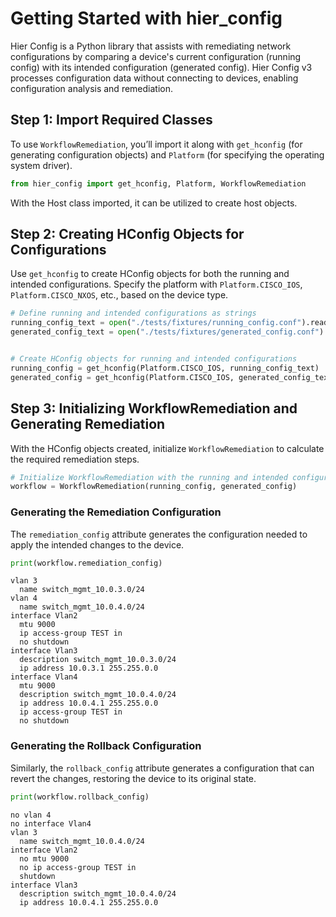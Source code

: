 # Getting Started with hier_config

Hier Config is a Python library that assists with remediating network configurations by comparing a device's current configuration (running config) with its intended configuration (generated config). Hier Config v3 processes configuration data without connecting to devices, enabling configuration analysis and remediation.

## Step 1: Import Required Classes

To use `WorkflowRemediation`, you’ll import it along with `get_hconfig` (for generating configuration objects) and `Platform` (for specifying the operating system driver).

```python
from hier_config import get_hconfig, Platform, WorkflowRemediation
```

With the Host class imported, it can be utilized to create host objects.

## Step 2: Creating HConfig Objects for Configurations

Use `get_hconfig` to create HConfig objects for both the running and intended configurations. Specify the platform with `Platform.CISCO_IOS`, `Platform.CISCO_NXOS`, etc., based on the device type.

```python
# Define running and intended configurations as strings
running_config_text = open("./tests/fixtures/running_config.conf").read()
generated_config_text = open("./tests/fixtures/generated_config.conf").read()


# Create HConfig objects for running and intended configurations
running_config = get_hconfig(Platform.CISCO_IOS, running_config_text)
generated_config = get_hconfig(Platform.CISCO_IOS, generated_config_text)

```

## Step 3: Initializing WorkflowRemediation and Generating Remediation

With the HConfig objects created, initialize `WorkflowRemediation` to calculate the required remediation steps.

```python
# Initialize WorkflowRemediation with the running and intended configurations
workflow = WorkflowRemediation(running_config, generated_config)
```

### Generating the Remediation Configuration

The `remediation_config` attribute generates the configuration needed to apply the intended changes to the device.

```python
print(workflow.remediation_config)
```

```text
vlan 3
  name switch_mgmt_10.0.3.0/24
vlan 4
  name switch_mgmt_10.0.4.0/24
interface Vlan2
  mtu 9000
  ip access-group TEST in
  no shutdown
interface Vlan3
  description switch_mgmt_10.0.3.0/24
  ip address 10.0.3.1 255.255.0.0
interface Vlan4
  mtu 9000
  description switch_mgmt_10.0.4.0/24
  ip address 10.0.4.1 255.255.0.0
  ip access-group TEST in
  no shutdown
```

### Generating the Rollback Configuration

Similarly, the `rollback_config` attribute generates a configuration that can revert the changes, restoring the device to its original state.

```python
print(workflow.rollback_config)
```

```text
no vlan 4
no interface Vlan4
vlan 3
  name switch_mgmt_10.0.4.0/24
interface Vlan2
  no mtu 9000
  no ip access-group TEST in
  shutdown
interface Vlan3
  description switch_mgmt_10.0.4.0/24
  ip address 10.0.4.1 255.255.0.0
```